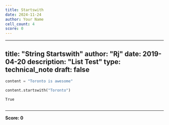 ```yaml
---
title: Startswith
date: 2024-11-24
author: Your Name
cell_count: 4
score: 0
---
```


---
title: "String Startswith"
author: "Rj"
date: 2019-04-20
description: "List Test"
type: technical_note
draft: false
---

```python
content = "Toronto is awesome"
```


```python
content.startswith("Toronto")
```




    True




```python

```


---
**Score: 0**